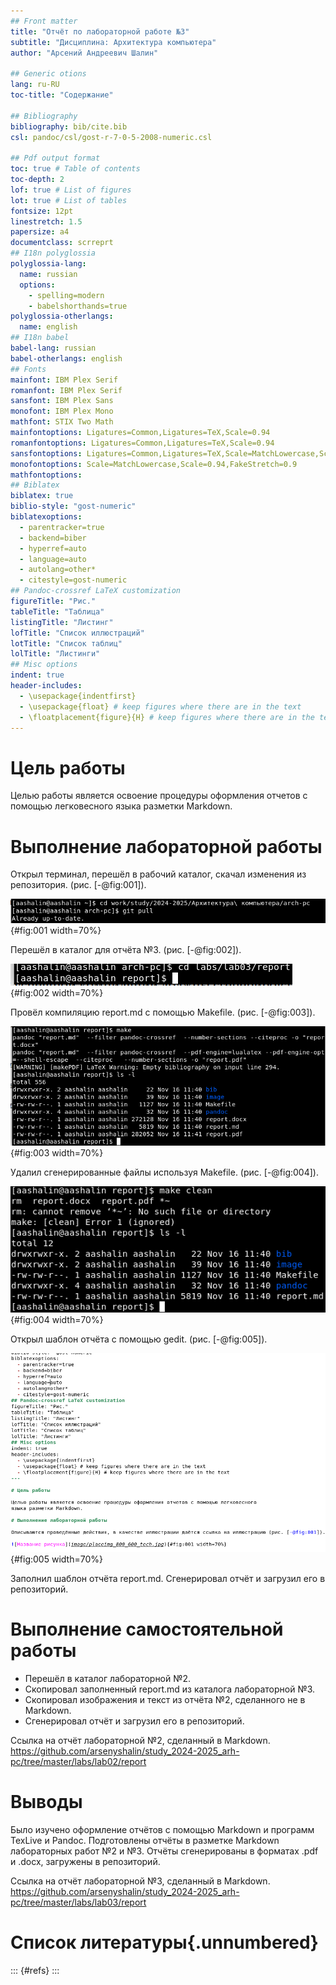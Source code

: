 ```yaml
---
## Front matter
title: "Отчёт по лабораторной работе №3"
subtitle: "Дисциплина: Архитектура компьютера"
author: "Арсений Андреевич Шалин"

## Generic otions
lang: ru-RU
toc-title: "Содержание"

## Bibliography
bibliography: bib/cite.bib
csl: pandoc/csl/gost-r-7-0-5-2008-numeric.csl

## Pdf output format
toc: true # Table of contents
toc-depth: 2
lof: true # List of figures
lot: true # List of tables
fontsize: 12pt
linestretch: 1.5
papersize: a4
documentclass: scrreprt
## I18n polyglossia
polyglossia-lang:
  name: russian
  options:
	- spelling=modern
	- babelshorthands=true
polyglossia-otherlangs:
  name: english
## I18n babel
babel-lang: russian
babel-otherlangs: english
## Fonts
mainfont: IBM Plex Serif
romanfont: IBM Plex Serif
sansfont: IBM Plex Sans
monofont: IBM Plex Mono
mathfont: STIX Two Math
mainfontoptions: Ligatures=Common,Ligatures=TeX,Scale=0.94
romanfontoptions: Ligatures=Common,Ligatures=TeX,Scale=0.94
sansfontoptions: Ligatures=Common,Ligatures=TeX,Scale=MatchLowercase,Scale=0.94
monofontoptions: Scale=MatchLowercase,Scale=0.94,FakeStretch=0.9
mathfontoptions:
## Biblatex
biblatex: true
biblio-style: "gost-numeric"
biblatexoptions:
  - parentracker=true
  - backend=biber
  - hyperref=auto
  - language=auto
  - autolang=other*
  - citestyle=gost-numeric
## Pandoc-crossref LaTeX customization
figureTitle: "Рис."
tableTitle: "Таблица"
listingTitle: "Листинг"
lofTitle: "Список иллюстраций"
lotTitle: "Список таблиц"
lolTitle: "Листинги"
## Misc options
indent: true
header-includes:
  - \usepackage{indentfirst}
  - \usepackage{float} # keep figures where there are in the text
  - \floatplacement{figure}{H} # keep figures where there are in the text
---
```


# Цель работы

Целью работы является освоение процедуры оформления отчетов с помощью легковесного языка разметки Markdown.

# Выполнение лабораторной работы

Открыл терминал, перешёл в рабочий каталог, скачал изменения из репозитория.  (рис. [-@fig:001]).

![Задание 3.4.2.](image/3.4.2.png){#fig:001 width=70%}

Перешёл в каталог для отчёта №3. (рис. [-@fig:002]).

![Задание 3.4.3.](image/3.4.3.png){#fig:002 width=70%}

Провёл компиляцию report.md с помощью Makefile. (рис. [-@fig:003]).

![Задание 3.4.4.](image/3.4.4.png){#fig:003 width=70%}

Удалил сгенерированные файлы используя Makefile. (рис. [-@fig:004]).

![Задание 3.4.5.](image/3.4.5.png){#fig:004 width=70%}

Открыл шаблон отчёта с помощью gedit. (рис. [-@fig:005]).

![Задание 3.4.6.](image/3.4.6.png){#fig:005 width=70%}

Заполнил шаблон отчёта report.md.
Сгенерировал отчёт и загрузил его в репозиторий.

# Выполнение cамостоятельной работы

* Перешёл в каталог лабораторной №2.
* Скопировал заполненный report.md из каталога лабораторной №3.
* Скопировал изображения и текст из отчёта №2, сделанного не в Markdown.
* Сгенерировал отчёт и загрузил его в репозиторий.

Ссылка на отчёт лабораторной №2, сделанный в Markdown. <https://github.com/arsenyshalin/study_2024-2025_arh-pc/tree/master/labs/lab02/report>

# Выводы

Было изучено оформление отчётов с помощью Markdown и программ TexLive и Pandoc.
Подготовлены отчёты в разметке Markdown лабораторных работ №2 и №3.
Отчёты сгенерированы в форматах .pdf и .docx, загружены в репозиторий.

Ссылка на отчёт лабораторной №3, сделанный в Markdown. <https://github.com/arsenyshalin/study_2024-2025_arh-pc/tree/master/labs/lab03/report>

# Список литературы{.unnumbered}

::: {#refs}
:::
